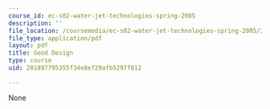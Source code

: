 ```yaml
---
course_id: ec-s02-water-jet-technologies-spring-2005
description: ''
file_location: /coursemedia/ec-s02-water-jet-technologies-spring-2005/201897795355f34e8ef29afb5297f812_MITEC_S02S05_a6_good_desgn.pdf
file_type: application/pdf
layout: pdf
title: Good Design
type: course
uid: 201897795355f34e8ef29afb5297f812

---
```

None